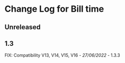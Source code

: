 # Change Log for Bill time

## Unreleased


## 1.3
FIX: Compatibility V13, V14, V15, V16 - *27/06/2022* - 1.3.3
